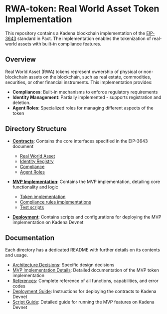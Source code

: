 # RWA-token: Real World Asset Token Implementation

This repository contains a Kadena blockchain implementation of the [EIP-3643](https://eips.ethereum.org/EIPS/eip-3643) standard in Pact. The implementation enables the tokenization of real-world assets with built-in compliance features.

## Overview

Real World Asset (RWA) tokens represent ownership of physical or non-blockchain assets on the blockchain, such as real estate, commodities, securities, or other financial instruments. This implementation provides:

- **Compliances**: Built-in mechanisms to enforce regulatory requirements
- **Identity Management**: Partially implemented - supports registration and deletion.  
- **Agent Roles**: Specialized roles for managing different aspects of the token

## Directory Structure

- **[Contracts](./contracts)**: Contains the core interfaces specified in the EIP-3643 document
  - [Real World Asset](./contracts/real-world-asset/)
  - [Identity Registry](./contracts/registry/)
  - [Compliance](./contracts/compliance/)
  - [Agent Roles](./contracts/roles/)

- **[MVP Implementation](./mvp)**: Contains the MVP implementation, detailing core functionality and logic
  - [Token implementation](./mvp/mvp-token.pact)
  - [Compliance rules implementations](./mvp/compliances/)
  - [Test scripts](./mvp/scripts/)

- **[Deployment](./deploy-mvp)**: Contains scripts and configurations for deploying the MVP implementation on Kadena Devnet

## Documentation

Each directory has a dedicated README with further details on its contents and usage.

- [Architecture Decisions](./contracts/ADR.md): Specific design decisions
- [MVP Implementation Details](./mvp/README.md): Detailed documentation of the MVP token implementation
- [References](./mvp/references.md): Complete reference of all functions, capabilities, and error codes
- [Deployment Guide](./deploy-mvp/README.md): Instructions for deploying the contracts to Kadena Devnet
- [Script Guide](./mvp/scripts/README.md): Detailed guide for running the MVP features on Kadena Devnet